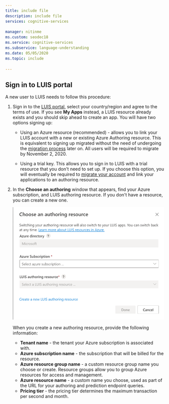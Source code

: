 ```yaml
---
title: include file
description: include file
services: cognitive-services

manager: nitinme
ms.custom: seodec18
ms.service: cognitive-services
ms.subservice: language-understanding
ms.date: 05/05/2020
ms.topic: include

---
```

## Sign in to LUIS portal

A new user to LUIS needs to follow this procedure:

1. Sign in to the [LUIS portal](https://www.luis.ai), select your country/region and agree to the terms of use. If you see **My Apps** instead, a LUIS resource already exists and you should skip ahead to create an app. You will have two options signing up:

    * Using an Azure resource (recommended) - allows you to link your LUIS account with a new or existing Azure Authoring resource. This is equivalent to signing up migrated without the need of undergoing the [migration process](luis-migration-authoring.md#what-is-migration) later on. All users will be required to migrate by November 2, 2020.

    * Using a trial key. This allows you to sign in to LUIS with a trial resource that you don't need to set up. If you choose this option, you will eventually be required to [migrate your account](luis-migration-authoring.md#migration-steps) and link your applications to an authoring resource.

1. In the **Choose an authoring** window that appears, find your Azure subscription, and LUIS authoring resource. If you don't have a resource, you can create a new one.

     
    ![Choose a type of Language Understanding authoring resource](../media/luis-how-to-azure-subscription/choose-authoring-resource.png)


    When you create a new authoring resource, provide the following information:
    * **Tenant name** - the tenant your Azure subscription is associated with.
    * **Azure subscription name** - the subscription that will be billed for the resource.
    * **Azure resource group name** - a custom resource group name you choose or create. Resource groups allow you to group Azure resources for access and management.
    * **Azure resource name** - a custom name you choose, used as part of the URL for your authoring and prediction endpoint queries.
    * **Pricing tier** - the pricing tier determines the maximum transaction per second and month.


